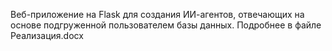 Веб-приложение на Flask для создания ИИ-агентов, отвечающих на основе подгруженной пользователем базы данных.
Подробнее в файле Реализация.docx
